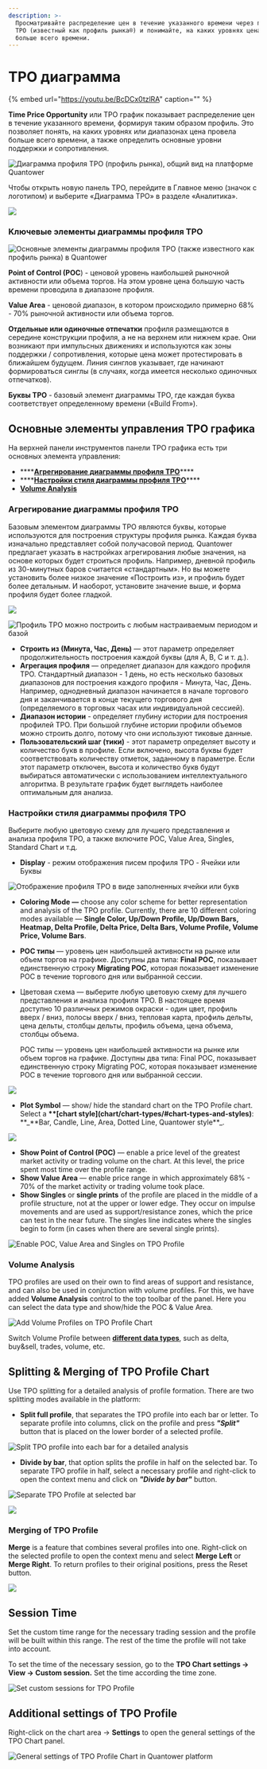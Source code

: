 ```yaml
---
description: >-
  Просматривайте распределение цен в течение указанного времени через профиль
  TPO (известный как профиль рынка®) и понимайте, на каких уровнях цена провела
  больше всего времени.
---
```


# TPO диаграмма

{% embed url="https://youtu.be/BcDCx0tzlRA" caption="" %}

**Time Price Opportunity**  или TPO график показывает распределение цен в течение указанного времени, формируя таким образом профиль. Это позволяет понять, на каких уровнях или диапазонах цена провела больше всего времени, а также определить основные уровни поддержки и сопротивления.

![&#x414;&#x438;&#x430;&#x433;&#x440;&#x430;&#x43C;&#x43C;&#x430; &#x43F;&#x440;&#x43E;&#x444;&#x438;&#x43B;&#x44F; TPO \(&#x43F;&#x440;&#x43E;&#x444;&#x438;&#x43B;&#x44C; &#x440;&#x44B;&#x43D;&#x43A;&#x430;\), &#x43E;&#x431;&#x449;&#x438;&#x439; &#x432;&#x438;&#x434; &#x43D;&#x430; &#x43F;&#x43B;&#x430;&#x442;&#x444;&#x43E;&#x440;&#x43C;&#x435; Quantower](../.gitbook/assets/tpo-profile-chart-general-view.png)

Чтобы открыть новую панель TPO, перейдите в Главное меню \(значок с логотипом\) и выберите «Диаграмма TPO» в разделе «Аналитика».

![](../.gitbook/assets/menyu-diagramma-tro.png)

### Kлючевые элементы диаграммы профиля TPO

![&#x41E;&#x441;&#x43D;&#x43E;&#x432;&#x43D;&#x44B;&#x435; &#x44D;&#x43B;&#x435;&#x43C;&#x435;&#x43D;&#x442;&#x44B; &#x434;&#x438;&#x430;&#x433;&#x440;&#x430;&#x43C;&#x43C;&#x44B; &#x43F;&#x440;&#x43E;&#x444;&#x438;&#x43B;&#x44F; TPO \(&#x442;&#x430;&#x43A;&#x436;&#x435; &#x438;&#x437;&#x432;&#x435;&#x441;&#x442;&#x43D;&#x43E;&#x433;&#x43E; &#x43A;&#x430;&#x43A; &#x43F;&#x440;&#x43E;&#x444;&#x438;&#x43B;&#x44C; &#x440;&#x44B;&#x43D;&#x43A;&#x430;\) &#x432; Quantower](../.gitbook/assets/tpocontrols.png)

**Point of Control \(POC**\) - ценовой уровень наибольшей рыночной активности или объема торгов. На этом уровне цена большую часть времени проводила в диапазоне профиля.

**Value Area** - ценовой диапазон, в котором происходило примерно 68% - 70% рыночной активности или объема торгов.

**Отдельные или одиночные отпечатки** профиля размещаются в середине конструкции профиля, а не на верхнем или нижнем крае. Они возникают при импульсных движениях и используются как зоны поддержки / сопротивления, которые цена может протестировать в ближайшем будущем. Линия синглов указывает, где начинают формироваться синглы \(в случаях, когда имеется несколько одиночных отпечатков\).

**Буквы TPO** - базовый элемент диаграммы TPO, где каждая буква соответствует определенному времени \(«Build From»\).

## Основные элементы управления TPO графика

На верхней панели инструментов панели TPO графика есть три основных элемента управления:

* \*\*\*\*[**Агрегирование диаграммы профиля TPO**](tpo-chart.md#agregirovanie-diagrammy-profilya-tpo)\*\*\*\*
* \*\*\*\*[**Настройки стиля диаграммы профиля TPO**](tpo-chart.md#nastroiki-stilya-diagrammy-profilya-tpo)\*\*\*\*
* [**Volume Analysis**](tpo-chart.md#volume-analysis)

### Агрегирование диаграммы профиля TPO

Базовым элементом диаграммы TPO являются буквы, которые используются для построения структуры профиля рынка. Каждая буква изначально представляет собой получасовой период. Quantower предлагает указать в настройках агрегирования любые значения, на основе которых будет строиться профиль. Например, дневной профиль из 30-минутных баров считается «стандартным». Но вы можете установить более низкое значение «Построить из», и профиль будет более детальным. И наоборот, установите значение выше, и форма профиля будет более гладкой.

![](../.gitbook/assets/custom-period.gif)

![&#x41F;&#x440;&#x43E;&#x444;&#x438;&#x43B;&#x44C; TPO &#x43C;&#x43E;&#x436;&#x43D;&#x43E; &#x43F;&#x43E;&#x441;&#x442;&#x440;&#x43E;&#x438;&#x442;&#x44C; &#x441; &#x43B;&#x44E;&#x431;&#x44B;&#x43C; &#x43D;&#x430;&#x441;&#x442;&#x440;&#x430;&#x438;&#x432;&#x430;&#x435;&#x43C;&#x44B;&#x43C; &#x43F;&#x435;&#x440;&#x438;&#x43E;&#x434;&#x43E;&#x43C; &#x438; &#x431;&#x430;&#x437;&#x43E;&#x439;](../.gitbook/assets/screenshot_11.png)

* **Строить из \(**Минута, Час, День**\)** — этот параметр определяет продолжительность построения каждой буквы \(для A, B, C и т. д.\).
* **Агрегация профиля** — определяет диапазон для каждого профиля TPO. Стандартный диапазон - 1 день, но есть несколько базовых диапазонов для построения каждого профиля - Минута, Час, День. Например, однодневный диапазон начинается в начале торгового дня и заканчивается в конце текущего торгового дня \(определяемого в торговых часах или индивидуальной сессией\).
* **Диапазон истории** - определяет глубину истории для построения профилей TPO. При большой глубине истории профили объемов можно строить долго, потому что они используют тиковые данные.
* **Пользовательский шаг \(тики\)** - этот параметр определяет высоту и количество букв в профиле. Если включено, высота буквы будет соответствовать количеству отметок, заданному в параметре. Если этот параметр отключен, высота и количество букв будут выбираться автоматически с использованием интеллектуального алгоритма. В результате график будет выглядеть наиболее оптимальным для анализа.

### Настройки стиля диаграммы профиля TPO

Выберите любую цветовую схему для лучшего представления и анализа профиля TPO, а также включите POC, Value Area, Singles, Standard Chart и т.д.

* **Display** - режим отображения писем профиля TPO - Ячейки  или Буквы 

![&#x41E;&#x442;&#x43E;&#x431;&#x440;&#x430;&#x436;&#x435;&#x43D;&#x438;&#x435; &#x43F;&#x440;&#x43E;&#x444;&#x438;&#x43B;&#x44F; TPO &#x432; &#x432;&#x438;&#x434;&#x435; &#x437;&#x430;&#x43F;&#x43E;&#x43B;&#x43D;&#x435;&#x43D;&#x43D;&#x44B;&#x445; &#x44F;&#x447;&#x435;&#x439;&#x43A;&#x438; &#x438;&#x43B;&#x438; &#x431;&#x443;&#x43A;&#x432;](../.gitbook/assets/display-boxes-or-letters.png)

* **Coloring Mode —** choose any color scheme for better representation and analysis of the TPO profile. Currently, there are 10 different coloring modes available — **Single Color, Up/Down Profile, Up/Down Bars, Heatmap, Delta Profile, Delta Price, Delta Bars, Volume Profile, Volume Price, Volume Bars**. 
* **POC типы** — уровень цен наибольшей активности на рынке или объем торгов на графике. Доступны два типа: **Final POC**, показывает единственную строку **Migrating POC**, которая показывает изменение POC в течение торгового дня или выбранной сессии.
* Цветовая схема — выберите любую цветовую схему для лучшего представления и анализа профиля TPO. В настоящее время доступно 10 различных режимов окраски - один цвет, профиль вверх / вниз, полосы вверх / вниз, тепловая карта, профиль дельты, цена дельты, столбцы дельты, профиль объема, цена объема, столбцы объема.

  POC типы — уровень цен наибольшей активности на рынке или объем торгов на графике. Доступны два типа: Final POC, показывает единственную строку Migrating POC, которая показывает изменение POC в течение торгового дня или выбранной сессии.

![](../.gitbook/assets/migrating-poc.gif)

* **Plot Symbol** — show/ hide the standard chart on the TPO Profile chart. Select a **\*\*\[**chart style**\]\(chart/chart-types/\#chart-types-and-styles\)**: **\_**Bar, Candle, Line, Area, Dotted Line, Quantower style\*\*\_.

![](../.gitbook/assets/overlaying-chart.gif)

* **Show Point of Control \(POC\)** — enable a price level of the greatest market activity or trading volume on the chart. At this level, the price spent most time over the profile range. 
* **Show Value Area** — enable price range in which approximately 68% - 70% of the market activity or trading volume took place. 
* **Show Singles** or **single prints** of the profile are placed in the middle of a profile structure, not at the upper or lower edge. They occur on impulse movements and are used as support/resistance zones, which the price can test in the near future. The singles line indicates where the singles begin to form \(in cases when there are several single prints\).

![Enable POC, Value Area and Singles on TPO Profile](../.gitbook/assets/key-elemetns-tpo.gif)

### Volume Analysis

TPO profiles are used on their own to find areas of support and resistance, and can also be used in conjunction with volume profiles. For this, we have added **Volume Analysis** control to the top toolbar of the panel. Here you can select the data type and show/hide the POC & Value Area.

![Add Volume Profiles on TPO Profile Chart](../.gitbook/assets/volume-analysis-tpo.gif)

Switch Volume Profile between [**different data types**](volume-analysis-tools/#data-types-of-volume-analysis-tools), such as delta, buy&sell, trades, volume, etc.

## Splitting & Merging of TPO Profile Chart

Use TPO splitting for a detailed analysis of profile formation. There are two splitting modes available in the platform:

* **Split full profile**, that separates the TPO profile into each bar or letter. To separate profile into columns, click on the profile and press _**"Split"**_ button that is placed on the lower border of a selected profile.

![Split TPO profile into each bar for a detailed analysis](../.gitbook/assets/splitting.gif)

* **Divide by bar**, that option splits the profile in half on the selected bar. To separate TPO profile in half, select a necessary profile and right-click to open the context menu and click on _**"Divide by bar"**_ button.

![Separate TPO Profile at selected bar](../.gitbook/assets/divide-at-bar.png)

![](../.gitbook/assets/dividing.gif)

### Merging of TPO Profile

**Merge** is a feature that combines several profiles into one. Right-click on the selected profile to open the context menu and select **Merge Left** or **Merge Right**. To return profiles to their original positions, press the Reset button.

![](../.gitbook/assets/merging-tpo-profile_market-profile.gif)

## Session Time

Set the custom time range for the necessary trading session and the profile will be built within this range. The rest of the time the profile will not take into account.

To set the time of the necessary session, go to the **TPO Chart settings -&gt; View -&gt; Custom session.** Set the time according the time zone.

![Set custom sessions for TPO Profile](../.gitbook/assets/custom-session-time.gif)

## Additional settings of TPO Profile

Right-click on the chart area -&gt; **Settings** to open the general settings of the TPO Chart panel.

![General settings of TPO Profile Chart in Quantower platform](../.gitbook/assets/tpo-chart-settings.png)

